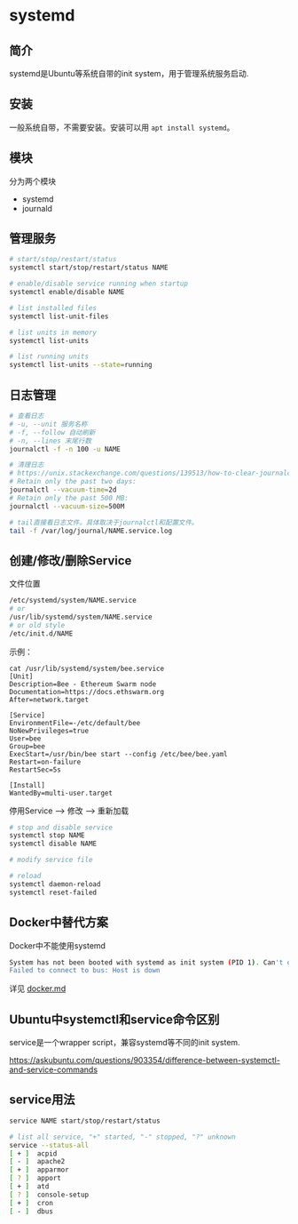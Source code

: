 # systemd



## 简介

systemd是Ubuntu等系统自带的init system，用于管理系统服务启动.



## 安装

一般系统自带，不需要安装。安装可以用 `apt install systemd`。



## 模块

分为两个模块

- systemd
- journald



## 管理服务

```bash
# start/stop/restart/status
systemctl start/stop/restart/status NAME

# enable/disable service running when startup
systemctl enable/disable NAME
```

```bash
# list installed files
systemctl list-unit-files

# list units in memory
systemctl list-units

# list running units
systemctl list-units --state=running
```



## 日志管理

```bash
# 查看日志
# -u, --unit 服务名称
# -f, --follow 自动刷新
# -n, --lines 末尾行数
journalctl -f -n 100 -u NAME

# 清理日志
# https://unix.stackexchange.com/questions/139513/how-to-clear-journalctl
# Retain only the past two days:
journalctl --vacuum-time=2d
# Retain only the past 500 MB:
journalctl --vacuum-size=500M
```



```bash
# tail直接看日志文件。具体取决于journalctl和配置文件。
tail -f /var/log/journal/NAME.service.log
```



## 创建/修改/删除Service

文件位置

```bash
/etc/systemd/system/NAME.service
# or
/usr/lib/systemd/system/NAME.service
# or old style
/etc/init.d/NAME
```

示例：
```
cat /usr/lib/systemd/system/bee.service
[Unit]
Description=Bee - Ethereum Swarm node
Documentation=https://docs.ethswarm.org
After=network.target

[Service]
EnvironmentFile=-/etc/default/bee
NoNewPrivileges=true
User=bee
Group=bee
ExecStart=/usr/bin/bee start --config /etc/bee/bee.yaml
Restart=on-failure
RestartSec=5s

[Install]
WantedBy=multi-user.target
```

停用Service --> 修改 --> 重新加载

```bash
# stop and disable service
systemctl stop NAME
systemctl disable NAME

# modify service file

# reload
systemctl daemon-reload
systemctl reset-failed
```



## Docker中替代方案

Docker中不能使用systemd

```bash
System has not been booted with systemd as init system (PID 1). Can't operate.
Failed to connect to bus: Host is down
```

详见 [docker.md](docker.md)



## Ubuntu中systemctl和service命令区别

service是一个wrapper script，兼容systemd等不同的init system.

https://askubuntu.com/questions/903354/difference-between-systemctl-and-service-commands



## service用法

```bash
service NAME start/stop/restart/status

# list all service, "+" started, "-" stopped, "?" unknown
service --status-all
[ + ]  acpid
[ - ]  apache2
[ + ]  apparmor
[ ? ]  apport
[ + ]  atd
[ ? ]  console-setup
[ + ]  cron
[ - ]  dbus
```

